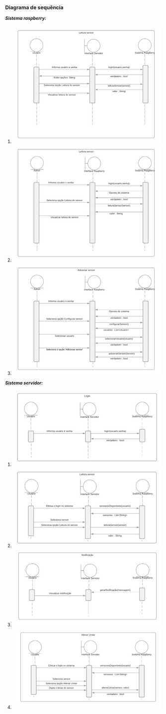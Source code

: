 ### Diagrama de sequência

***Sistema raspberry:***

1. ​![LoginUser.](./images/diagrama-de-sequencia/sistema-raspberry/LeituraInstantaneaUser.png)
2. ​![LoginAdmin.](./images/diagrama-de-sequencia/sistema-raspberry/LeituraInstantaneaAdmin.png)
3. ​![AddSensor.](./images/diagrama-de-sequencia/sistema-raspberry/AdicionarSensor.png)


***Sistema servidor:***

1. ![Login.](./images/diagrama-de-sequencia/sistema-servidor/login.png)
2. ![Leitura instantanea do sensor.](./images/diagrama-de-sequencia/sistema-servidor/leitura-sensor.png)
3. ![Receber notificação.](./images/diagrama-de-sequencia/sistema-servidor/notificacao.png)
4. ![Alterar limiar do sensor.](./images/diagrama-de-sequencia/sistema-servidor/alterar-limiar.png)
